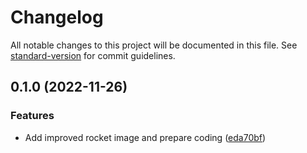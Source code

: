 # Changelog

All notable changes to this project will be documented in this file. See [standard-version](https://github.com/conventional-changelog/standard-version) for commit guidelines.

## 0.1.0 (2022-11-26)


### Features

* Add improved rocket image and prepare coding ([eda70bf](https://github.com/SimonB2009/GetIt/commit/eda70bfe5d993c18fce2bb3feadba87e3ef7e6cf))
